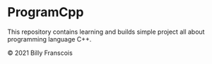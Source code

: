 # ProgramCpp

This repository contains learning and builds simple project all about programming language C++.

© 2021 Billy Franscois
